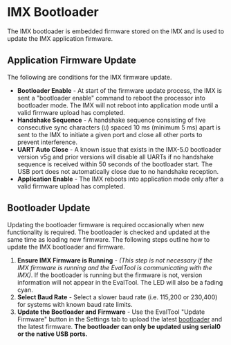 # IMX Bootloader

The IMX bootloader is embedded firmware stored on the IMX and is used to update the IMX application firmware.  

## Application Firmware Update

The following are conditions for the IMX firmware update.

- **Bootloader Enable** - At start of the firmware update process, the IMX is sent a "bootloader enable" command to reboot the processor into bootloader mode.  The IMX will not reboot into application mode until a valid firmware upload has completed.
- **Handshake Sequence** - A handshake sequence consisting of five consecutive sync characters (`U`) spaced 10 ms (minimum 5 ms) apart is sent to the IMX to initiate a given port and close all other ports to prevent interference.
- **UART Auto Close** - A known issue that exists in the IMX-5.0 bootloader version v5g and prior versions will disable all UARTs if no handshake sequence is received within 50 seconds of the bootloader start.  The USB port does not automatically close due to no handshake reception.
- **Application Enable** - The IMX reboots into application mode only after a valid firmware upload has completed. 

## Bootloader Update

Updating the bootloader firmware is required occasionally when new functionality is required.  The bootloader is checked and updated at the same time as loading new firmware. The following steps outline how to update the IMX bootloader and firmware.

1. **Ensure IMX Firmware is Running** - *(This step is not necessary if the IMX firmware is running and the EvalTool is communicating with the IMX)*. If the bootloader is running but the firmware is not, version information will not appear in the EvalTool. The LED will also be a fading cyan.
2. **Select Baud Rate** - Select a slower baud rate (i.e. 115,200 or 230,400) for systems with known baud rate limits. 
3. **Update the Bootloader and Firmware** - Use the EvalTool "Update Firmware" button in the Settings tab to upload the latest [bootloader](https://github.com/inertialsense/InertialSenseSDK/releases/tag/bootloader) and the latest firmware. **The bootloader can only be updated using serial0 or the native USB ports.**

